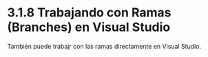 # 3.1.8 Trabajando con Ramas \(Branches\) en Visual Studio

También puede trabajr con las ramas directamente en Visual Studio.



